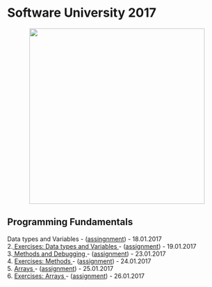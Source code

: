 # Software University 2017
<p align="center"><a href="https://softuni.bg/"><img src="https://softuni.bg/Files/UserFiles/ImageGallery/softuni-2.0.jpg" alt="" width="403" height="403" /> </a></p>

<h2> Programming Fundamentals </h2> Data types and Variables </a> - (<a href="https://github.com/badjok3/creative-title/blob/master/dataTypes/README.md">assingnment</a>) - 18.01.2017<br>
2.<a href="https://github.com/badjok3/creative-title/tree/master/dataTypesExercise"> Exercises: Data types and Variables </a> - (<a href="https://github.com/badjok3/creative-title/blob/master/dataTypesExercise/README.md">assignment</a>) - 19.01.2017<br>
3.<a href="https://github.com/badjok3/creative-title/tree/master/Methods%20And%20Debugging"> Methods and Debugging </a> - (<a href="https://github.com/badjok3/creative-title/blob/master/Methods%20And%20Debugging/README.md">assignment</a>) - 23.01.2017<br>
4. <a href="https://github.com/badjok3/creative-title/tree/master/Methods%20Exercise"> Exercises: Methods </a> - (<a href="https://github.com/badjok3/creative-title/blob/master/Methods%20Exercise/README.md">assignment</a>) - 24.01.2017 <br>
5. <a href="https://github.com/badjok3/creative-title/tree/master/Arrays"> Arrays </a> - (<a href="https://github.com/badjok3/creative-title/blob/master/Arrays/README.md">assignment</a>) - 25.01.2017 <br>
6. <a href="https://github.com/badjok3/creative-title/tree/master/Arrays%20Exercise"> Exercises: Arrays </a> - (<a href="https://github.com/badjok3/creative-title/blob/master/Arrays%20Exercise/README.md">assignment</a>) - 26.01.2017
</p>
